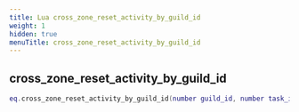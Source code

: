 ```yaml
---
title: Lua cross_zone_reset_activity_by_guild_id
weight: 1
hidden: true
menuTitle: cross_zone_reset_activity_by_guild_id
---
```

## cross_zone_reset_activity_by_guild_id
```lua
eq.cross_zone_reset_activity_by_guild_id(number guild_id, number task_id, number activity_id) -- void
```